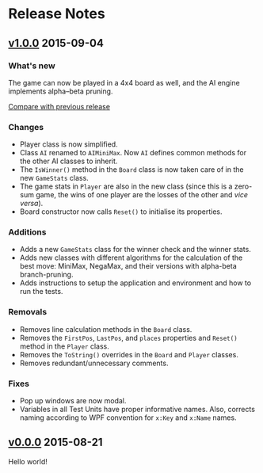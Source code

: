 # Release Notes

## [v1.0.0](https://github.com/me-stevens/unbeatable-nac/tree/v1.0.0)  2015-09-04

### What's new

The game can now be played in a 4x4 board as well, and the AI engine implements alpha–beta pruning.

[Compare with previous release](https://github.com/me-stevens/unbeatable-nac/compare/v0.0.0...v1.0.0)

### Changes

* Player class is now simplified.
* Class `AI` renamed to `AIMiniMax`. Now `AI` defines common methods for the other AI classes to inherit.
* The `IsWinner()` method in the `Board` class is now taken care of in the new `GameStats` class.
* The game stats in `Player` are also in the new class (since this is a zero-sum game, the wins of one player are the losses of the other and *vice versa*).
* Board constructor now calls `Reset()` to initialise its properties.

### Additions

* Adds a new `GameStats` class for the winner check and the winner stats.
* Adds new classes with different algorithms for the calculation of the best move: MiniMax, NegaMax, and their versions with alpha-beta branch-pruning.
* Adds instructions to setup the application and environment and how to run the tests.

### Removals

* Removes line calculation methods in the `Board` class.
* Removes the `FirstPos`, `LastPos`, and `places` properties and `Reset()` method in the `Player` class.
* Removes the `ToString()` overrides in the `Board` and `Player` classes.
* Removes redundant/unnecessary comments.

### Fixes

* Pop up windows are now modal.
* Variables in all Test Units have proper informative names. Also, corrects naming according to WPF convention for `x:Key` and `x:Name` names.


## [v0.0.0](https://github.com/me-stevens/unbeatable-nac/tree/v0.0.0)  2015-08-21 

Hello world!
